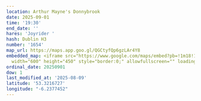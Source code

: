 ```yaml
---
location: Arthur Mayne's Donnybrook
date: 2025-09-01
time: '19:30'
end_date: ''
hares: 'Joyrider '
hash: Dublin H3
number: '1654'
map_url: https://maps.app.goo.gl/QGCtyfQp6gzLAr4Y8
embedded_map: <iframe src="https://www.google.com/maps/embed?pb=!1m18!1m12!1m3!1d2383.205560458261!2d-6.237745222784079!3d53.32167267228215!2m3!1f0!2f0!3f0!3m2!1i1024!2i768!4f13.1!3m3!1m2!1s0x48670eb626728067%3A0x1e456b551be04ba3!2sArthur%20Mayne&#39;s%20Donnybrook!5e0!3m2!1sen!2sie!4v1754754582299!5m2!1sen!2sie"
  width="600" height="450" style="border:0;" allowfullscreen="" loading="lazy" referrerpolicy="no-referrer-when-downgrade"></iframe>
ordinal_date: 20250901
dow: 1
last_modified_at: '2025-08-09'
latitude: '53.3216727'
longitude: "-6.2377452"
---
```


